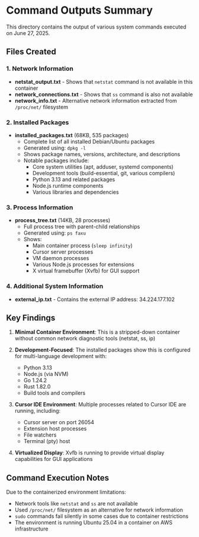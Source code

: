 # Command Outputs Summary

This directory contains the output of various system commands executed on June 27, 2025.

## Files Created

### 1. Network Information
- **netstat_output.txt** - Shows that `netstat` command is not available in this container
- **network_connections.txt** - Shows that `ss` command is also not available
- **network_info.txt** - Alternative network information extracted from `/proc/net/` filesystem

### 2. Installed Packages
- **installed_packages.txt** (68KB, 535 packages)
  - Complete list of all installed Debian/Ubuntu packages
  - Generated using: `dpkg -l`
  - Shows package names, versions, architecture, and descriptions
  - Notable packages include:
    - Core system utilities (apt, adduser, systemd components)
    - Development tools (build-essential, git, various compilers)
    - Python 3.13 and related packages
    - Node.js runtime components
    - Various libraries and dependencies

### 3. Process Information
- **process_tree.txt** (14KB, 28 processes)
  - Full process tree with parent-child relationships
  - Generated using: `ps faxu`
  - Shows:
    - Main container process (`sleep infinity`)
    - Cursor server processes
    - VM daemon processes
    - Various Node.js processes for extensions
    - X virtual framebuffer (Xvfb) for GUI support

### 4. Additional System Information
- **external_ip.txt** - Contains the external IP address: 34.224.177.102

## Key Findings

1. **Minimal Container Environment**: This is a stripped-down container without common network diagnostic tools (netstat, ss, ip)

2. **Development-Focused**: The installed packages show this is configured for multi-language development with:
   - Python 3.13
   - Node.js (via NVM)
   - Go 1.24.2
   - Rust 1.82.0
   - Build tools and compilers

3. **Cursor IDE Environment**: Multiple processes related to Cursor IDE are running, including:
   - Cursor server on port 26054
   - Extension host processes
   - File watchers
   - Terminal (pty) host

4. **Virtualized Display**: Xvfb is running to provide virtual display capabilities for GUI applications

## Command Execution Notes

Due to the containerized environment limitations:
- Network tools like `netstat` and `ss` are not available
- Used `/proc/net/` filesystem as an alternative for network information
- `sudo` commands fail silently in some cases due to container restrictions
- The environment is running Ubuntu 25.04 in a container on AWS infrastructure